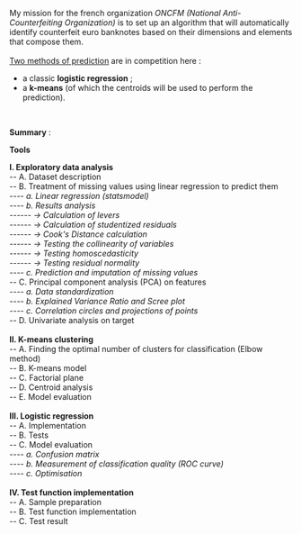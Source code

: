 My mission for the french organization <i>ONCFM (National Anti-Counterfeiting Organization)</i> is to set up an algorithm that will automatically identify counterfeit euro banknotes based on their dimensions and elements that compose them.<br>
<br>
<u>Two methods of prediction</u> are in competition here : 
- a classic <strong>logistic regression</strong> ;
- a <strong>k-means</strong> (of which the centroids will be used to perform the prediction).
<br>

<strong>Summary</strong> :

    
 <strong>Tools </strong>
 
  <strong>I. Exploratory data analysis</strong><br>
     -- A. Dataset description<br>
     -- B. Treatment of missing values using linear regression to predict them<br>
     ---- <i>a. Linear regression (statsmodel)<br>
     ---- b. Results analysis<br>
     ------ → Calculation of levers<br>
     ------ → Calculation of studentized residuals<br>
     ------ → Cook's Distance calculation<br>
     ------ → Testing the collinearity of variables<br>
     ------ → Testing homoscedasticity<br>
     ------ → Testing residual normality<br>
     ---- c. Prediction and imputation of missing values</i>    
     -- C. Principal component analysis (PCA) on features<br>
     ---- <i>a. Data standardization<br>
     ---- b. Explained Variance Ratio and Scree plot<br>
     ---- c. Correlation circles and projections of points</i><br>
     -- D. Univariate analysis on target<br>
     <br>
 <strong>II. K-means clustering</strong><br>
     -- A. Finding the optimal number of clusters for classification (Elbow method)<br>
     -- B. K-means model<br> 
     -- C. Factorial plane<br>
     -- D. Centroid analysis<br>
     -- E. Model evaluation<br>
     <br>
  <strong>III. Logistic regression</strong><br>
     -- A. Implementation<br>
     -- B. Tests<br> 
     -- C. Model evaluation<br>
     ---- <i>a. Confusion matrix<br>
     ---- b. Measurement of classification quality (ROC curve)<br>
          ---- c. Optimisation</i><br>
  <br>
  <strong>IV. Test function implementation</strong><br>
     -- A. Sample preparation<br>
     -- B. Test function implementation<br>
     -- C. Test result<br>
     <br>




